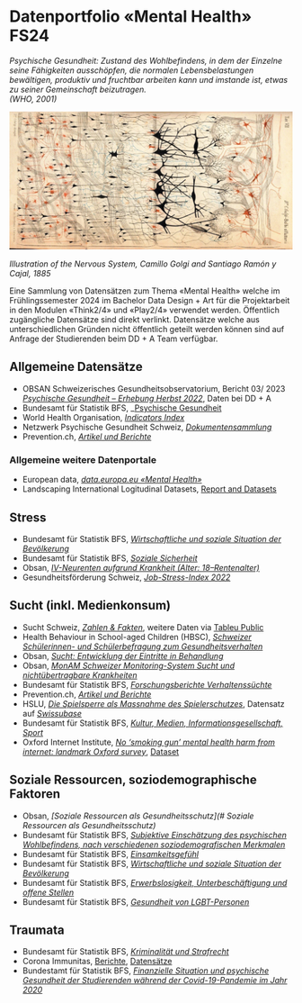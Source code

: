 # Datenportfolio «Mental Health» FS24

_Psychische Gesundheit: Zustand des Wohlbefindens, in dem der Einzelne seine Fähigkeiten ausschöpfen, die normalen Lebensbelastungen bewältigen, produktiv und fruchtbar arbeiten kann und imstande ist, etwas zu seiner Gemeinschaft beizutragen._  
_(WHO, 2001)_

![](nervous-system-Golgi-Cajan-1885.jpg)

_Illustration of the Nervous System, Camillo Golgi and Santiago Ramón y Cajal, 1885_

Eine Sammlung von Datensätzen zum Thema «Mental Health» welche im Frühlingssemester 2024 im Bachelor Data Design + Art für die Projektarbeit in den Modulen «Think2/4» und «Play2/4» verwendet werden. Öffentlich zugängliche Datensätze sind direkt verlinkt. Datensätze welche aus unterschiedlichen Gründen nicht öffentlich geteilt werden können sind auf Anfrage der Studierenden beim DD + A Team verfügbar. 

## Allgemeine Datensätze

- OBSAN Schweizerisches Gesundheitsobservatorium, Bericht 03/ 2023 [_Psychische Gesundheit – Erhebung Herbst 2022_](https://www.obsan.admin.ch/de/publikationen/2023-psychische-gesundheit-erhebung-herbst-2022), Daten bei DD + A
- Bundesamt für Statistik BFS, _[Psychische Gesundheit](https://www.bfs.admin.ch/bfs/de/home/statistiken/gesundheit/gesundheitszustand/psychische.html)
- World Health Organisation, _[Indicators Index](https://www.who.int/data/gho/data/indicators/indicators-index)_
- Netzwerk Psychische Gesundheit Schweiz, _[Dokumentensammlung](https://www.npg-rsp.ch/dokumente.html)_
- Prevention.ch, _[Artikel und Berichte](https://www.prevention.ch/)_

### Allgemeine weitere Datenportale

- European data, *[data.europa.eu «Mental Health»](https://data.europa.eu/data/datasets?query=Mental%20Health&locale=de)*
- Landscaping International Logitudinal Datasets, [Report and Datasets](https://www.landscaping-longitudinal-research.com/)
## Stress

- Bundesamt für Statistik BFS, *[Wirtschaftliche und soziale Situation der Bevölkerung](https://www.bfs.admin.ch/bfs/de/home/statistiken/wirtschaftliche-soziale-situation-bevoelkerung.html)*
- Bundesamt für Statistik BFS, *[Soziale Sicherheit](https://www.bfs.admin.ch/bfs/de/home/statistiken/soziale-sicherheit.html)*
- Obsan, _[IV-Neurenten aufgrund Krankheit (Alter: 18–Rentenalter)](https://ind.obsan.admin.ch/indicator/monam/iv-neurenten-aufgrund-krankheit-alter-18-rentenalter)_
- Gesundheitsförderung Schweiz, *[Job-Stress-Index 2022](https://friendlyworkspace.ch/de/themen/arbeitsbedingter-stress/studie-job-stress-index)*


## Sucht (inkl. Medienkonsum)

- Sucht Schweiz, *[Zahlen & Fakten](https://www.suchtschweiz.ch/zahlen-und-fakten/)*, weitere Daten via [Tableu Public](https://public.tableau.com/app/profile/addiction.suisse/vizzes)
- Health Behaviour in School-aged Children (HBSC), [_Schweizer Schülerinnen- und Schülerbefragung zum Gesundheitsverhalten_](https://www.hbsc.ch/de/startseite.html)
- Obsan, [_Sucht: Entwicklung der Eintritte in Behandlung_](https://ind.obsan.admin.ch/indicator/monam/sucht-entwicklung-der-eintritte-in-behandlung)
- Obsan, [*MonAM Schweizer Monitoring-System Sucht und nichtübertragbare Krankheiten*](https://ind.obsan.admin.ch/monam)
- Bundesamt für Statistik BFS, *[Forschungsberichte Verhaltenssüchte](https://www.bag.admin.ch/bag/de/home/das-bag/publikationen/forschungsberichte/forschungsberichte-sucht/forschungsberichte-verhaltenssuechte.html)*
- Prevention.ch, _[Artikel und Berichte](https://www.prevention.ch/)_
- HSLU, *[Die Spielsperre als Massnahme des Spielerschutzes](https://mycampus.hslu.ch/de-ch/hochschule-luzern/hochschule-luzern/forschung/projekte/detail/?pid=4007)*, Datensatz auf *[Swissubase](https://www.swissubase.ch/en/catalogue/studies/20254/latest/datasets/2366/2853/overview)*
- Bundesamt für Statistik BFS, *[Kultur, Medien, Informationsgesellschaft, Sport](https://www.bfs.admin.ch/bfs/de/home/statistiken/kultur-medien-informationsgesellschaft-sport.html)*
- Oxford Internet Institute, *[No ‘smoking gun’ mental health harm from internet: landmark Oxford survey](https://www.oii.ox.ac.uk/news-events/no-smoking-gun-mental-health-harm-from-internet-landmark-oxford-survey/)*, [Dataset](https://zenodo.org/records/8387775)

## Soziale Ressourcen, soziodemographische Faktoren

- Obsan, *[Soziale Ressourcen als Gesundheitsschutz](# Soziale Ressourcen als Gesundheitsschutz)*
- Bundesamt für Statistik BFS, *[Subjektive Einschätzung des psychischen Wohlbefindens, nach verschiedenen soziodemografischen Merkmalen](https://opendata.swiss/de/dataset/subjektive-einschatzung-des-psychischen-wohlbefindens-nach-verschiedenen-soziodemografischen-me)*
- Bundesamt für Statistik BFS, *[Einsamkeitsgefühl](https://www.bfs.admin.ch/bfs/de/home/statistiken/bevoelkerung/migration-integration/integrationindikatoren/gesundheit/einsamkeitsgefuhl.html)*
- Bundesamt für Statistik BFS, *[Wirtschaftliche und soziale Situation der Bevölkerung](https://www.bfs.admin.ch/bfs/de/home/statistiken/wirtschaftliche-soziale-situation-bevoelkerung.html)*
- Bundesamt für Statistik BFS, *[Erwerbslosigkeit, Unterbeschäftigung und offene Stellen](https://www.bfs.admin.ch/bfs/de/home/statistiken/arbeit-erwerb/erwerbslosigkeit-unterbeschaeftigung.html)*
- Bundesamt für Statistik BFS, *[Gesundheit von LGBT-Personen](https://www.bag.admin.ch/bag/de/home/strategie-und-politik/nationale-gesundheitsstrategien/gesundheitliche-chancengleichheit/forschung-zu-gesundheitlicher-chancengleichheit/gesundheit-von-lgbt-personen.html)*

## Traumata

- Bundesamt für Statistik BFS, *[Kriminalität und Strafrecht](https://www.bfs.admin.ch/bfs/de/home/statistiken/kriminalitaet-strafrecht.html)*
- Corona Immunitas, [Berichte](https://www.corona-immunitas.ch/), [Datensätze](https://zenodo.org/search?q=metadata.creators.person_or_org.name%3A%22Corona%20Immunitas%20Working%20Group%22&l=list&p=1&s=10&sort=bestmatch)
- Bundestamt für Statistik BFS, *[Finanzielle Situation und psychische Gesundheit der Studierenden während der Covid-19-Pandemie im Jahr 2020](https://opendata.swiss/de/dataset/finanzielle-situation-und-psychische-gesundheit-der-studierenden-wahrend-der-covid-19-pand-2020)*

